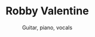 ---
title: Robby Valentine
subtitle: "Guitar, piano, vocals"
instrument: "Guitar, piano, vocals"
img: /images/band/rv.jpg
header: /images/band/rv.jpg
layout: band
meta:
  - key: Name
    value: Robby Valentine
  - key: Role
    value: Vocals, guitar, keyboards
  - key: Date of birth
    value: December 4, 1968
---